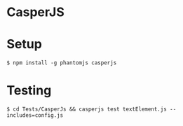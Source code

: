 CasperJS
===


# Setup

```
$ npm install -g phantomjs casperjs
```


# Testing

```
$ cd Tests/CasperJs && casperjs test textElement.js --includes=config.js
```